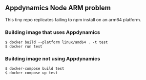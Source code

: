 ## Appdynamics Node ARM problem

This tiny repo replicates failing to npm install on an arm64 platform.

### Building image that uses Appdynamics

```
$ docker build --platform linux/amd64 . -t test
$ docker run test
```

### Building image not using Appdynamics

```
$ docker-compose build test
$ docker-compose up test
```
